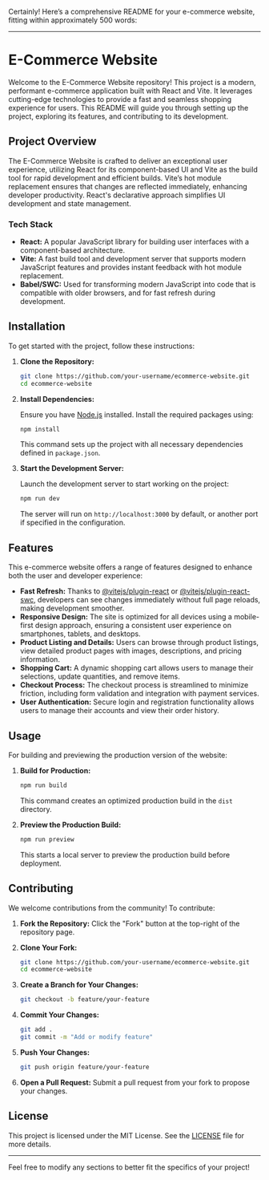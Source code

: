 Certainly! Here’s a comprehensive README for your e-commerce website, fitting within approximately 500 words:

---

# E-Commerce Website

Welcome to the E-Commerce Website repository! This project is a modern, performant e-commerce application built with React and Vite. It leverages cutting-edge technologies to provide a fast and seamless shopping experience for users. This README will guide you through setting up the project, exploring its features, and contributing to its development.

## Project Overview

The E-Commerce Website is crafted to deliver an exceptional user experience, utilizing React for its component-based UI and Vite as the build tool for rapid development and efficient builds. Vite’s hot module replacement ensures that changes are reflected immediately, enhancing developer productivity. React's declarative approach simplifies UI development and state management.

### Tech Stack

- **React:** A popular JavaScript library for building user interfaces with a component-based architecture.
- **Vite:** A fast build tool and development server that supports modern JavaScript features and provides instant feedback with hot module replacement.
- **Babel/SWC:** Used for transforming modern JavaScript into code that is compatible with older browsers, and for fast refresh during development.

## Installation

To get started with the project, follow these instructions:

1. **Clone the Repository:**

    ```bash
    git clone https://github.com/your-username/ecommerce-website.git
    cd ecommerce-website
    ```

2. **Install Dependencies:**

    Ensure you have [Node.js](https://nodejs.org/) installed. Install the required packages using:

    ```bash
    npm install
    ```

    This command sets up the project with all necessary dependencies defined in `package.json`.

3. **Start the Development Server:**

    Launch the development server to start working on the project:

    ```bash
    npm run dev
    ```

    The server will run on `http://localhost:3000` by default, or another port if specified in the configuration.

## Features

This e-commerce website offers a range of features designed to enhance both the user and developer experience:

- **Fast Refresh:** Thanks to [@vitejs/plugin-react](https://github.com/vitejs/vite-plugin-react/blob/main/packages/plugin-react/README.md) or [@vitejs/plugin-react-swc](https://github.com/vitejs/vite-plugin-react-swc), developers can see changes immediately without full page reloads, making development smoother.
- **Responsive Design:** The site is optimized for all devices using a mobile-first design approach, ensuring a consistent user experience on smartphones, tablets, and desktops.
- **Product Listing and Details:** Users can browse through product listings, view detailed product pages with images, descriptions, and pricing information.
- **Shopping Cart:** A dynamic shopping cart allows users to manage their selections, update quantities, and remove items.
- **Checkout Process:** The checkout process is streamlined to minimize friction, including form validation and integration with payment services.
- **User Authentication:** Secure login and registration functionality allows users to manage their accounts and view their order history.

## Usage

For building and previewing the production version of the website:

1. **Build for Production:**

    ```bash
    npm run build
    ```

    This command creates an optimized production build in the `dist` directory.

2. **Preview the Production Build:**

    ```bash
    npm run preview
    ```

    This starts a local server to preview the production build before deployment.

## Contributing

We welcome contributions from the community! To contribute:

1. **Fork the Repository:** Click the "Fork" button at the top-right of the repository page.

2. **Clone Your Fork:**

    ```bash
    git clone https://github.com/your-username/ecommerce-website.git
    cd ecommerce-website
    ```

3. **Create a Branch for Your Changes:**

    ```bash
    git checkout -b feature/your-feature
    ```

4. **Commit Your Changes:**

    ```bash
    git add .
    git commit -m "Add or modify feature"
    ```

5. **Push Your Changes:**

    ```bash
    git push origin feature/your-feature
    ```

6. **Open a Pull Request:** Submit a pull request from your fork to propose your changes.

## License

This project is licensed under the MIT License. See the [LICENSE](LICENSE) file for more details.

---

Feel free to modify any sections to better fit the specifics of your project!
